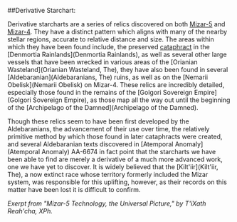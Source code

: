 ##Derivative Starchart:

Derivative starcharts are a series of relics discovered on both [Mizar-5](Mizar-5) and [Mizar-4](Mizar-4). They have a distinct pattern which aligns with many of the nearby stellar regions, accurate to relative distance and size. The areas within which they have been found include, the preserved [cataphract](Cataphract) in the [Denmortia Rainlands](Denmortia Rainlands), as well as several other large vessels that have been wrecked in various areas of the [Orianian Wasteland](Orianian Wasteland, The), they have also been found in several [Aldebaranian](Aldebaranians, The) ruins, as well as on the [Nemarii Obelisk](Nemarii Obelisk) on Mizar-4. These relics are incredibly detailed, especially those found in the remains of the [Golgori Sovereign Empire](Golgori Sovereign Empire), as those map all the way out until the beginning of the [Archipelago of the Damned](Archipelago of the Damned).

Though these relics seem to have been first developed by the Aldebaranians, the advancement of their use over time, the relatively primitive method by which those found in later cataphracts were created, and several Aldebaranian texts discovered in [Atemporal Anomaly](Atemporal Anomaly) AA-6674 in fact point that the starcharts we have been able to find are merely a derivative of a much more advanced work, one we have yet to discover. It is widely believed that the [Kilt'iir](Kilt'iir, The), a now extinct race whose territory formerly included the Mizar system, was responsible for this uplifting, however, as their records on this matter have been lost it is difficult to confirm.

*Exerpt from "Mizar-5 Technology, the Universal Picture," by T'iXath Reah'cha, XPh.*